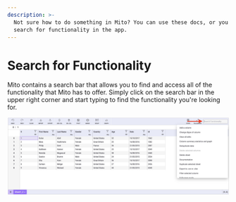 ```yaml
---
description: >-
  Not sure how to do something in Mito? You can use these docs, or you can
  search for functionality in the app.
---
```


# Search for Functionality

Mito contains a search bar that allows you to find and access all of the functionality that Mito has to offer. Simply click on the search bar in the upper right corner and start typing to find the functionality you're looking for.

![](<../.gitbook/assets/search functionality.jpg>)

